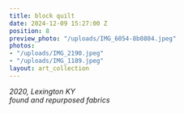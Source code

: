 ```yaml
---
title: block quilt
date: 2024-12-09 15:27:00 Z
position: 8
preview_photo: "/uploads/IMG_6054-8b0804.jpeg"
photos:
- "/uploads/IMG_2190.jpeg"
- "/uploads/IMG_1189.jpeg"
layout: art_collection
---
```


*2020, Lexington KY* <br>
*found and repurposed fabrics* <br>

